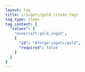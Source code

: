 ```yaml
---
layout: tag
title: c/ingots/gold (items tag)
tag_type: items
tag_content: {
  "values": [
    "minecraft:gold_ingot",
    {
      "id": "#forge:ingots/gold",
      "required": false
    }
  ]
}
---
```

